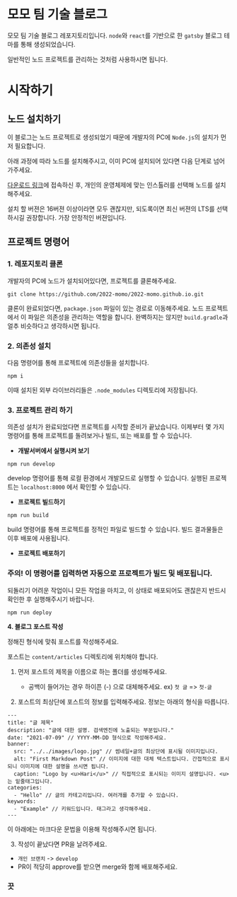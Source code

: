 # 모모 팀 기술 블로그

모모 팀 기술 블로그 레포지토리입니다.
`node`와 `react`를 기반으로 한 `gatsby` 블로그 테마를 통해 생성되었습니다.

일반적인 노드 프로젝트를 관리하는 것처럼 사용하시면 됩니다.

# 시작하기

## 노드 설치하기

이 블로그는 노드 프로젝트로 생성되었기 때문에 개발자의 PC에 `Node.js`의 설치가 먼저 필요합니다.

아래 과정에 따라 노드를 설치해주시고, 이미 PC에 설치되어 있다면 다음 단계로 넘어가주세요.

[다운로드 링크](https://nodejs.org/ko/download/)에 접속하신 후, 개인의 운영체제에 맞는 인스톨러를 선택해 노드를 설치해주세요.

설치 할 버젼은 16버젼 이상이라면 모두 괜찮지만, 되도록이면 최신 버젼의 LTS를 선택하시길 권장합니다. 가장 안정적인 버젼입니다.

## 프로젝트 명령어

### 1. 레포지토리 클론

개발자의 PC에 노드가 설치되어있다면, 프로젝트를 클론해주세요.

```
git clone https://github.com/2022-momo/2022-momo.github.io.git
```

클론이 완료되었다면, `package.json` 파일이 있는 경로로 이동해주세요. 노드 프로젝트에서 이 파일은 의존성을 관리하는 역할을 합니다. 완벽하지는 않지만 `build.gradle`과 얼추 비슷하다고 생각하시면 됩니다.

### 2. 의존성 설치

다음 명령어를 통해 프로젝트에 의존성들을 설치합니다.

```
npm i
```

이때 설치된 외부 라이브러리들은 `.node_modules` 디렉토리에 저장됩니다.

### 3. 프로젝트 관리 하기

의존성 설치가 완료되었다면 프로젝트를 시작할 준비가 끝났습니다.
이제부터 몇 가지 명령어를 통해 프로젝트를 돌려보거나 빌드, 또는 배포를 할 수 있습니다.

- **개발서버에서 실행시켜 보기**

```
npm run develop
```

develop 명령어를 통해 로컬 환경에서 개발모드로 실행할 수 있습니다.
실행된 프로젝트는 `localhost:8000` 에서 확인할 수 있습니다.

- **프로젝트 빌드하기**

```
npm run build
```

build 명령어를 통해 프로젝트를 정적인 파일로 빌드할 수 있습니다.
빌드 결과물들은 이후 배포에 사용됩니다.

- **프로젝트 배포하기**

### 주의! 이 명령어를 입력하면 자동으로 프로젝트가 빌드 및 배포됩니다.

되돌리기 어려운 작업이니 모든 작업을 마치고, 이 상태로 배포되어도 괜찮은지 반드시 확인한 후 실행해주시기 바랍니다.

```
npm run deploy
```

**4. 블로그 포스트 작성**

정해진 형식에 맞춰 포스트를 작성해주세요.

포스트는 `content/articles` 디렉토리에 위치해야 합니다.

1. 먼저 포스트의 제목을 이름으로 하는 폴더를 생성해주세요.

   - 공백이 들어가는 경우 하이픈 (-) 으로 대체해주세요. ex) `첫 글` => `첫-글`

2. 포스트의 최상단에 포스트의 정보를 입력해주세요. 정보는 아래의 형식을 따릅니다.

```
---
title: "글 제목"
description: "글에 대한 설명. 검색엔진에 노출되는 부분입니다."
date: "2021-07-09" // YYYY-MM-DD 형식으로 작성해주세요.
banner:
  src: "../../images/logo.jpg" // 썸네일+글의 최상단에 표시될 이미지입니다.
  alt: "First Markdown Post" // 이미지에 대한 대체 텍스트입니다. 간접적으로 표시되니 이미지에 대한 설명을 쓰시면 됩니다.
  caption: "Logo by <u>Hari</u>" // 직접적으로 표시되는 이미지 설명입니다. <u>는 밑줄태그입니다.
categories:
  - "Hello" // 글의 카테고리입니다. 여러개를 추가할 수 있습니다.
keywords:
  - "Example" // 키워드입니다. 태그라고 생각해주세요.
---
```

이 아래에는 마크다운 문법을 이용해 작성해주시면 됩니다.

3.  작성이 끝났다면 PR을 날려주세요.

- `개인 브랜치` -> `develop`
- PR이 적당히 approve를 받으면 merge와 함께 배포해주세요.

### 끗
